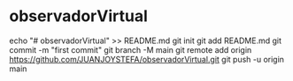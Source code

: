 ﻿# observadorVirtual
echo "# observadorVirtual" >> README.md
git init
git add README.md
git commit -m "first commit"
git branch -M main
git remote add origin https://github.com/JUANJOYSTEFA/observadorVirtual.git
git push -u origin main
